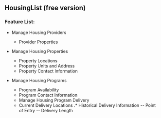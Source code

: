 ## HousingList (free version)

### Feature List:


  * Manage Housing Providers
    - Provider Properties
  
  * Manage Housing Properties
    - Property Locations
    - Property Units and Address
    - Property Contact Information

  * Manage Housing Programs
    - Program Availability
    - Program Contact Information
    - Manage Housing Program Delivery
    -  Current Delivery Locations
    .* Historical Delivery Information
    -- Point of Entry
    -- Delivery Length
